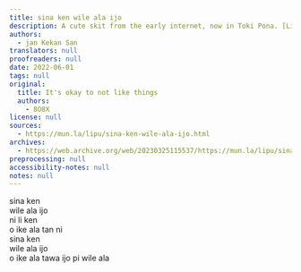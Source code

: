 ```yaml
---
title: sina ken wile ala ijo
description: A cute skit from the early internet, now in Toki Pona. [Listen here](https://youtu.be/iKry3P51SVI)!
authors:
  - jan Kekan San
translators: null
proofreaders: null
date: 2022-06-01
tags: null
original:
  title: It's okay to not like things
  authors:
    - 8O8X
license: null
sources:
  - https://mun.la/lipu/sina-ken-wile-ala-ijo.html
archives:
  - https://web.archive.org/web/20230325115537/https://mun.la/lipu/sina-ken-wile-ala-ijo.html
preprocessing: null
accessibility-notes: null
notes: null
---
```


sina ken  
wile ala ijo  
ni li ken  
o ike ala tan ni  
sina ken  
wile ala ijo  
o ike ala tawa ijo pi wile ala
